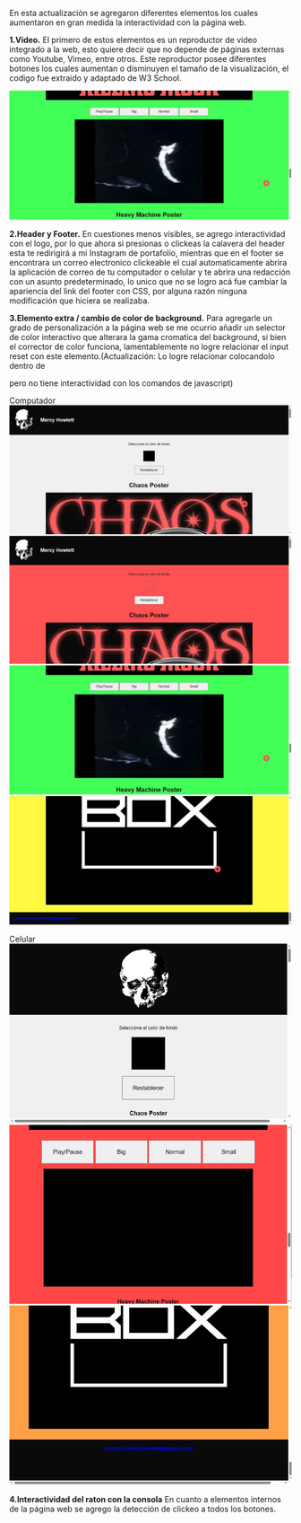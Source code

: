 En esta actualización se agregaron diferentes elementos los cuales aumentaron en gran medida la interactividad con la página web.

**1.Video.**
El primero de estos elementos es un reproductor de video integrado a la web, esto quiere decir que no depende de páginas externas como Youtube, Vimeo, entre otros. Este reproductor
posee diferentes botones los cuales aumentan o disminuyen el tamaño de la visualización, el codigo fue extraido y adaptado de W3 School.

![imagen](./screenshots2.jpg)

**2.Header y Footer.**
En cuestiones menos visibles, se agrego interactividad con el logo, por lo que ahora si presionas o clickeas la calavera del header esta te redirigirá a mi Instagram de portafolio,
mientras que en el footer se encontrara un correo electronico clickeable el cual automaticamente abrira la aplicación de correo de tu computador o celular y te abrira una redacción
con un asunto predeterminado, lo unico que no se logro acá fue cambiar la apariencia del link del footer con CSS, por alguna razón ninguna modificación que hiciera se realizaba.

**3.Elemento extra / cambio de color de background.**
Para agregarle un grado de personalización a la página web se me ocurrio añadir un selector de color interactivo que alterara la gama cromatica del background, si bien el corrector de
color funciona, lamentablemente no logre relacionar el input reset con este elemento.(Actualización: Lo logre relacionar colocandolo dentro de <form></form> pero no tiene interactividad
con los comandos de javascript)

Computador
![imagen](./screenshots.jpg)
![imagen](./screenshots1.jpg)
![imagen](./screenshots2.jpg)
![imagen](./screenshots3.jpg)

Celular
![imagen](./screenshots4.jpg)
![imagen](./screenshots5.jpg)
![imagen](./screenshots6.jpg)

**4.Interactividad del raton con la consola**
En cuanto a elementos internos de la página web se agrego la detección de clickeo a todos los botones.
